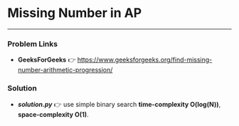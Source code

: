 # Missing Number in AP

---

### Problem Links
- **__GeeksForGeeks__** :point_right: https://www.geeksforgeeks.org/find-missing-number-arithmetic-progression/

### Solution
- **_solution.py_** :point_right: use simple binary search **time-complexity O(log(N))**, **space-complexity O(1)**.
